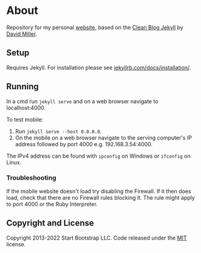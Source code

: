 # About

Repository  for my personal [website](https://liorsinai.github.io), based on the [Clean Blog Jekyll](https://startbootstrap.com/themes/clean-blog-jekyll/)  by [David Miller](http://davidmiller.io/). 

## Setup

Requires Jekyll. For installation please see [jekyllrb.com/docs/installation/](https://jekyllrb.com/docs/installation/).

## Running

In a cmd run `jekyll serve` and on a web browser navigate to localhost:4000.

To test mobile:
1. Run `jekyll serve --host 0.0.0.0`.
2. On the mobile on a web browser navigate to the serving computer's IP address followed by port 4000 e.g. 192.168.3.54:4000.

The IPv4 address can be found with `ipconfig` on Windows or `ifconfig` on Linux.

### Troubleshooting

If the mobile website doesn't load try disabling the Firewall. If it then does load, check that there are no Firewall rules blocking it. The rule might apply to port 4000 or the Ruby Interpreter.

## Copyright and License

Copyright 2013-2022 Start Bootstrap LLC. Code released under the [MIT](https://github.com/StartBootstrap/startbootstrap-clean-blog-jekyll/blob/gh-pages/LICENSE) license.
